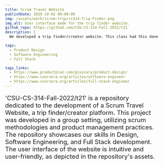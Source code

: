 ```yaml
---
title: Scrum Travel Website
publishDate: 2019-10-02 00:00:00
img: /assets/work/scrum-trip/cs314-Trip-Finder.png
img_alt: User interface made for the trip finder website.
github_repo: https://github.com/CSU-CS-314-Fall-2022/t21
description: |
  We developed a trip finder/creator website. This class had this done in a group setting with scrums and product managers.

tags:
  - Product Design
  - Software Engineering
  - Full Stack

tags_links:
  - https://www.productplan.com/glossary/product-design/
  - https://www.coursera.org/articles/software-engineer
  - https://www.coursera.org/articles/full-stack-engineer
---
```


<!-- <img
  src="/assets/work/scrum-trip/cs314-Trip-Finder.png"
  width="715"
  height="748"
  alt="Image of the user interface made for the trip finder website."
> -->
<P
  style="font-size:20px;"
>
'CSU-CS-314-Fall-2022/t21' is a repository dedicated to the development of a Scrum Travel Website, a trip finder/creator platform. This project was developed in a group setting, utilizing scrum methodologies and product management practices. The repository showcases our skills in Design, Software Engineering, and Full Stack development. The user interface of the website is intuitive and user-friendly, as depicted in the repository's assets.
</p>